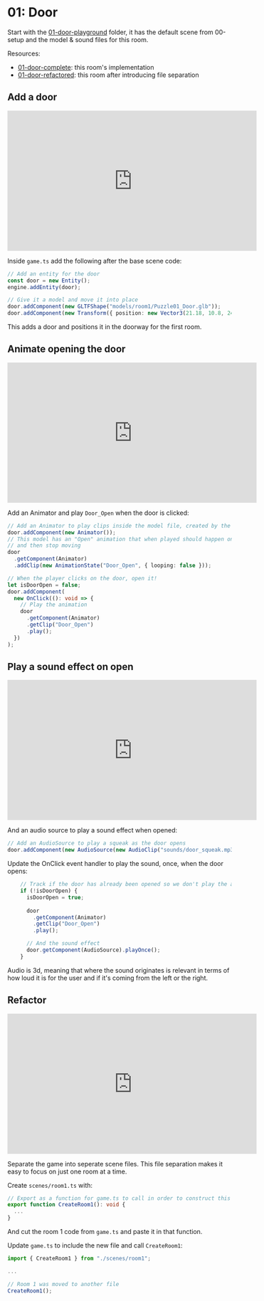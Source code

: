 # 01: Door

Start with the [01-door-playground](https://github.com/HardlyDifficult/dcl-escape-room-tutorial/tree/master/01-door-playground) folder, it has the default scene from 00-setup and the model & sound files for this room.

Resources:
 - [01-door-complete](https://github.com/HardlyDifficult/dcl-escape-room-tutorial/tree/master/01-door-complete): this room's implementation
 - [01-door-refactored](https://github.com/HardlyDifficult/dcl-escape-room-tutorial/tree/master/01-door-refactored): this room after introducing file separation

## Add a door

<center>
  <iframe width="560" height="315" src="https://www.youtube.com/embed/aonEnpfKIX8" frameborder="0" allow="accelerometer; autoplay; encrypted-media; gyroscope; picture-in-picture" allowfullscreen></iframe>
</center>

Inside `game.ts` add the following after the base scene code:

```typescript
// Add an entity for the door
const door = new Entity();
engine.addEntity(door);

// Give it a model and move it into place
door.addComponent(new GLTFShape("models/room1/Puzzle01_Door.glb"));
door.addComponent(new Transform({ position: new Vector3(21.18, 10.8, 24.5) }));
```

This adds a door and positions it in the doorway for the first room.

## Animate opening the door

<center>
  <iframe width="560" height="315" src="https://www.youtube.com/embed/QHgOIh04ukY" frameborder="0" allow="accelerometer; autoplay; encrypted-media; gyroscope; picture-in-picture" allowfullscreen></iframe>
</center>

Add an Animator and play `Door_Open` when the door is clicked:

```typescript
// Add an Animator to play clips inside the model file, created by the artist
door.addComponent(new Animator());
// This model has an "Open" animation that when played should happen once
// and then stop moving
door
  .getComponent(Animator)
  .addClip(new AnimationState("Door_Open", { looping: false }));

// When the player clicks on the door, open it!
let isDoorOpen = false;
door.addComponent(
  new OnClick((): void => {
    // Play the animation
    door
      .getComponent(Animator)
      .getClip("Door_Open")
      .play();
  })
);
```

## Play a sound effect on open

<center>
  <iframe width="560" height="315" src="https://www.youtube.com/embed/l7NdwToC5tg" frameborder="0" allow="accelerometer; autoplay; encrypted-media; gyroscope; picture-in-picture" allowfullscreen></iframe>
</center>

And an audio source to play a sound effect when opened:

```typescript
// Add an AudioSource to play a squeak as the door opens
door.addComponent(new AudioSource(new AudioClip("sounds/door_squeak.mp3")));
```

Update the OnClick event handler to play the sound, once, when the door opens:

```typescript
    // Track if the door has already been opened so we don't play the animation twice
    if (!isDoorOpen) {
      isDoorOpen = true;
      
      door
        .getComponent(Animator)
        .getClip("Door_Open")
        .play();

      // And the sound effect
      door.getComponent(AudioSource).playOnce();
    }

```

Audio is 3d, meaning that where the sound originates is relevant in terms of how loud it is for the user and if it's coming from the left or the right.

## Refactor

<center>
  <iframe width="560" height="315" src="https://www.youtube.com/embed/ihvRnrNusas" frameborder="0" allow="accelerometer; autoplay; encrypted-media; gyroscope; picture-in-picture" allowfullscreen></iframe>
</center>

Separate the game into seperate scene files.  This file separation makes it easy to focus on just one room at a time.

Create `scenes/room1.ts` with:

```typescript
// Export as a function for game.ts to call in order to construct this room
export function CreateRoom1(): void {
  ...
}
```

And cut the room 1 code from `game.ts` and paste it in that function.

Update `game.ts` to include the new file and call `CreateRoom1`:

```typescript
import { CreateRoom1 } from "./scenes/room1";

...

// Room 1 was moved to another file
CreateRoom1();
```
